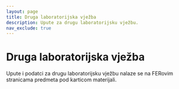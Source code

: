 ```yaml
---
layout: page
title: Druga laboratorijska vježba
description: Upute za drugu laboratorijsku vježbu.
nav_exclude: true
---
```


# Druga laboratorijska vježba

Upute i podatci za drugu laboratorijsku vježbu nalaze se na FERovim stranicama predmeta pod karticom materijali.
